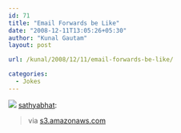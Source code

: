 ```yaml
---
id: 71
title: "Email Forwards be Like"
date: "2008-12-11T13:05:26+05:30"
author: "Kunal Gautam"
layout: post

url: /kunal/2008/12/11/email-forwards-be-like/

categories:
  - Jokes
---
```


![](/post/71/forward.jpg)
[sathyabhat](http://tumble.sathyabh.at/post/63539180/via-s3-amazonaws-com):

> via [s3.amazonaws.com](http://s3.amazonaws.com/readers/2008/12/03/nothingwilleverhappenwiththis_1.jpg)
